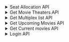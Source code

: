 <details>

<summary> Seat Allocation API </summary>

URL format: POST
http://127.0.0.1:5000/getseatmatrix

Request format: 
{
    "theaterid":1,
    "showdetailid":2
}

Response format: 

Response truncated to two records only 

[
    {
        "istaken": false,
        "rownum": 1,
        "seatdetailid": 11,
        "seatid": 1,
        "seatno": 1,
        "showingdetailid": 2
    },
    {
        "istaken": false,
        "rownum": 1,
        "seatdetailid": 12,
        "seatid": 2,
        "seatno": 5,
        "showingdetailid": 2
    }
]

</details>


<details>

<summary> Get Movie Theaters API </summary>

URL format:
http://127.0.0.1:5000/getmovietheaters

Request format: POST
{
    "movieid": 1,
    "multiplexid": 1,
    "chosenDate" : "2023-12-13"
}

Response format: 

</details>

<details>

<summary> Get Multiplex list API </summary>

URL format: GET
http://127.0.0.1:5000/multiplexlist

Request format:

Response format: 

Response truncated to two records only 

[
    {
        "multiplexid": 1,
        "multiplexname": "ABC multiplex"
    },
    {
        "multiplexid": 2,
        "multiplexname": "DEF multiplex"
    }
]

</details>

<details>

<summary> Get Upcoming Movies API </summary>

URL format: GET
http://127.0.0.1:5000/upcomingmovies

Request format:

Response format: 

[
    {
        "movieid": 5,
        "moviename": "Tenet",
        "poster": "Tenet.jpg",
        "runtimeminutes": 202
    }
]

</details>

<details>

<summary> Get Current movies API </summary>

URL format: GET
http://127.0.0.1:5000/currentmovies

Request format:

Response format: 

Response truncated to two records only 

[
    {
        "movieid": 1,
        "moviename": "Killers Of The Flower Moon",
        "poster": "KillersOfTheFlowerMoon.jpeg",
        "runtimeminutes": 123
    },
    {
        "movieid": 2,
        "moviename": "Paw Patrol",
        "poster": "PawPatrol.jpeg",
        "runtimeminutes": 187
    }
]

</details>


<details>

<summary> Login API </summary>

URL format: POST
http://127.0.0.1:5000/signin

Request format:

{
    "username": "freddy1@gmail.com",
    "password": "fred1"
}

Response format: 

[
    {
        "ispremium": true,
        "membershipid": 1,
        "membershiptilldate": "Sun, 13 Oct 2024 00:00:00 GMT",
        "membershiptype": "Premium",
        "rewardpoints": 10,
        "userid": 1,
        "username": "freddy1@gmail.com"
    }
]

</details>